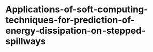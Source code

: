 # Applications-of-soft-computing-techniques-for-prediction-of-energy-dissipation-on-stepped-spillways